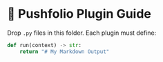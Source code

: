 # 🧩 Pushfolio Plugin Guide

Drop `.py` files in this folder. Each plugin must define:

```python
def run(context) -> str:
    return "# My Markdown Output"
